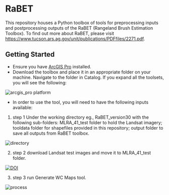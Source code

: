 # RaBET

This repository houses a Python toolbox of tools for preprocessing inputs and postprocessing outputs of the RaBET (Rangeland Brush Estimation Toolbox). To find out more about RaBET, please visit https://www.tucson.ars.ag.gov/unit/publications/PDFfiles/2271.pdf.

## Getting Started
* Ensure you have [ArcGIS Pro](https://pro.arcgis.com/en/pro-app/latest/get-started/get-started.htm) installed.
* Download the toolbox and place it in an appropriate folder on your machine. Navigate to the folder in Catalog. If you expand all the toolsets, you will see the following:

 ![arcgis_pro platform](https://user-images.githubusercontent.com/35977606/207509333-7bfd379b-7af8-44ca-b301-d0e3683cfc78.JPG)

* In order to use the tool, you will need to have the following inputs available:
1. step 1 Under the working directory eg., RaBET_version30 with the following sub-folders: MLRA_41_test folder to hold the Landsat imagery; tooldata folder for shapefiles provided in this repository; output folder to save all outputs from RaBET toolbox. 

 ![directory](https://user-images.githubusercontent.com/35977606/207519859-03492c92-c560-426b-84d7-ec7bc01d8ffd.JPG)

2. step 2 download Landsat test images and move it to MLRA_41_test folder.
 
 [![DOI](https://zenodo.org/badge/DOI/10.5281/zenodo.7430812.svg)](https://doi.org/10.5281/zenodo.7430812)
 
3. step 3 run Generate WC Maps tool.
 
 ![process](https://user-images.githubusercontent.com/35977606/207519976-7197616e-331a-4cce-8e58-1d6e2c34c7fe.JPG)
